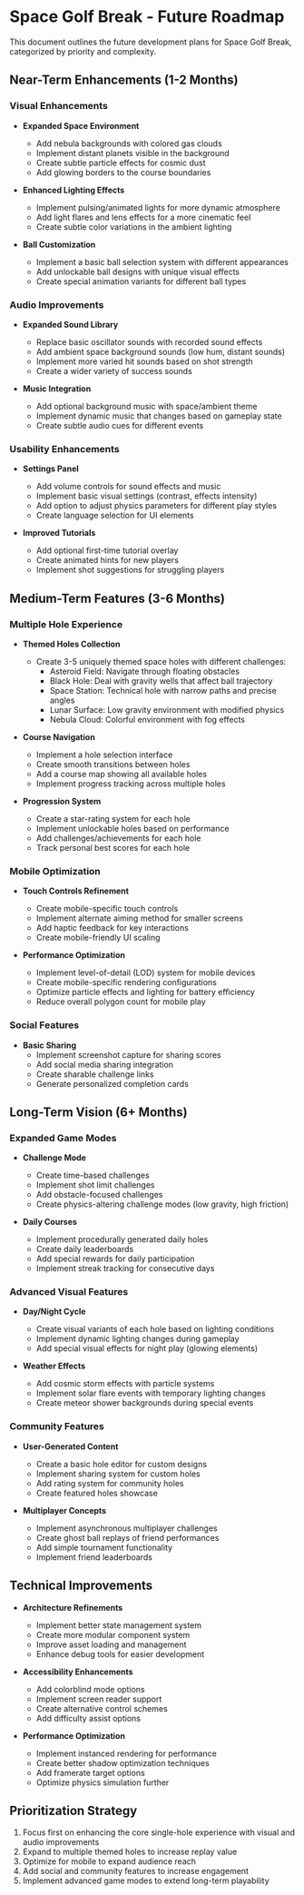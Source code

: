 # Space Golf Break - Future Roadmap

This document outlines the future development plans for Space Golf Break, categorized by priority and complexity.

## Near-Term Enhancements (1-2 Months)

### Visual Enhancements
- **Expanded Space Environment**
  - Add nebula backgrounds with colored gas clouds
  - Implement distant planets visible in the background
  - Create subtle particle effects for cosmic dust
  - Add glowing borders to the course boundaries

- **Enhanced Lighting Effects**
  - Implement pulsing/animated lights for more dynamic atmosphere
  - Add light flares and lens effects for a more cinematic feel
  - Create subtle color variations in the ambient lighting

- **Ball Customization**
  - Implement a basic ball selection system with different appearances
  - Add unlockable ball designs with unique visual effects
  - Create special animation variants for different ball types

### Audio Improvements
- **Expanded Sound Library**
  - Replace basic oscillator sounds with recorded sound effects
  - Add ambient space background sounds (low hum, distant sounds)
  - Implement more varied hit sounds based on shot strength
  - Create a wider variety of success sounds

- **Music Integration**
  - Add optional background music with space/ambient theme
  - Implement dynamic music that changes based on gameplay state
  - Create subtle audio cues for different events

### Usability Enhancements
- **Settings Panel**
  - Add volume controls for sound effects and music
  - Implement basic visual settings (contrast, effects intensity)
  - Add option to adjust physics parameters for different play styles
  - Create language selection for UI elements

- **Improved Tutorials**
  - Add optional first-time tutorial overlay
  - Create animated hints for new players
  - Implement shot suggestions for struggling players

## Medium-Term Features (3-6 Months)

### Multiple Hole Experience
- **Themed Holes Collection**
  - Create 3-5 uniquely themed space holes with different challenges:
    - Asteroid Field: Navigate through floating obstacles
    - Black Hole: Deal with gravity wells that affect ball trajectory
    - Space Station: Technical hole with narrow paths and precise angles
    - Lunar Surface: Low gravity environment with modified physics
    - Nebula Cloud: Colorful environment with fog effects

- **Course Navigation**
  - Implement a hole selection interface
  - Create smooth transitions between holes
  - Add a course map showing all available holes
  - Implement progress tracking across multiple holes

- **Progression System**
  - Create a star-rating system for each hole
  - Implement unlockable holes based on performance
  - Add challenges/achievements for each hole
  - Track personal best scores for each hole

### Mobile Optimization
- **Touch Controls Refinement**
  - Create mobile-specific touch controls
  - Implement alternate aiming method for smaller screens
  - Add haptic feedback for key interactions
  - Create mobile-friendly UI scaling

- **Performance Optimization**
  - Implement level-of-detail (LOD) system for mobile devices
  - Create mobile-specific rendering configurations
  - Optimize particle effects and lighting for battery efficiency
  - Reduce overall polygon count for mobile play

### Social Features
- **Basic Sharing**
  - Implement screenshot capture for sharing scores
  - Add social media sharing integration
  - Create sharable challenge links
  - Generate personalized completion cards

## Long-Term Vision (6+ Months)

### Expanded Game Modes
- **Challenge Mode**
  - Create time-based challenges
  - Implement shot limit challenges
  - Add obstacle-focused challenges
  - Create physics-altering challenge modes (low gravity, high friction)

- **Daily Courses**
  - Implement procedurally generated daily holes
  - Create daily leaderboards
  - Add special rewards for daily participation
  - Implement streak tracking for consecutive days

### Advanced Visual Features
- **Day/Night Cycle**
  - Create visual variants of each hole based on lighting conditions
  - Implement dynamic lighting changes during gameplay
  - Add special visual effects for night play (glowing elements)

- **Weather Effects**
  - Add cosmic storm effects with particle systems
  - Implement solar flare events with temporary lighting changes
  - Create meteor shower backgrounds during special events

### Community Features
- **User-Generated Content**
  - Create a basic hole editor for custom designs
  - Implement sharing system for custom holes
  - Add rating system for community holes
  - Create featured holes showcase

- **Multiplayer Concepts**
  - Implement asynchronous multiplayer challenges
  - Create ghost ball replays of friend performances
  - Add simple tournament functionality
  - Implement friend leaderboards

## Technical Improvements

- **Architecture Refinements**
  - Implement better state management system
  - Create more modular component system
  - Improve asset loading and management
  - Enhance debug tools for easier development

- **Accessibility Enhancements**
  - Add colorblind mode options
  - Implement screen reader support
  - Create alternative control schemes
  - Add difficulty assist options

- **Performance Optimization**
  - Implement instanced rendering for performance
  - Create better shadow optimization techniques
  - Add framerate target options
  - Optimize physics simulation further

## Prioritization Strategy

1. Focus first on enhancing the core single-hole experience with visual and audio improvements
2. Expand to multiple themed holes to increase replay value
3. Optimize for mobile to expand audience reach
4. Add social and community features to increase engagement
5. Implement advanced game modes to extend long-term playability

